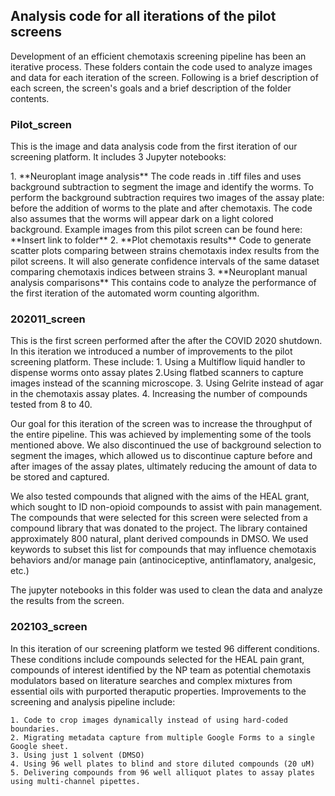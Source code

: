 ## Analysis code for all iterations of the pilot screens
<p>Development of an efficient chemotaxis screening pipeline has been an iterative process. These folders contain the code used to analyze images and data for each iteration of the screen. Following is a brief description of each screen, the screen's goals and a brief description of the folder contents.

### Pilot_screen
<p> This is the image and data analysis code from the first iteration of our screening platform. It includes 3 Jupyter notebooks:</p>
1.  **Neuroplant image analysis** The code reads in .tiff files and uses background subtraction to segment the image and identify the worms. To perform the background subtraction requires two images of the assay plate: before the addition of worms to the plate and after chemotaxis. The code also assumes that the worms will appear dark on a light colored background. Example images from this pilot screen can be found here: **Insert link to folder**
2. **Plot chemotaxis results** Code to generate scatter plots comparing between strains chemotaxis index results from the pilot screens. It will also generate confidence intervals of the same dataset comparing chemotaxis indices between strains
3. **Neuroplant manual analysis comparisons** This contains code to analyze the performance of the first iteration of the automated worm counting algorithm.


### 202011_screen
<p> This is the first screen performed after the after the COVID 2020 shutdown. In this iteration we introduced a number of improvements to the pilot screening platform. These include:
	1. Using a Multiflow liquid handler to dispense worms onto assay plates 
	2.Using flatbed scanners to capture images instead of the scanning microscope.
	3. Using Gelrite instead of agar in the chemotaxis assay plates.
	4. Increasing the number of compounds tested from 8 to 40.


Our goal for this iteration of the screen was to increase the throughput of the entire pipeline. This was achieved by implementing some of the tools mentioned above. We also discontinued the use of background selection to segment the images, which allowed us to discontinue capture before and after images of the assay plates, ultimately reducing the amount of data to be stored and captured. 

We also tested compounds that aligned with the aims of the HEAL grant, which sought to ID non-opioid compounds to assist with pain management. The compounds that were selected for this screen were selected from a compound library that was donated to the project. The library contained approximately 800 natural, plant derived compounds in DMSO. We used keywords to subset this list for compounds that may influence chemotaxis behaviors and/or manage pain (antinociceptive, antinflamatory, analgesic, etc.)

The jupyter notebooks in this folder was used to clean the data and analyze the results from the screen. </p>

### 202103_screen
<p> In this iteration of our screening platform we tested 96 different conditions. These conditions include compounds selected for the HEAL pain grant, compounds of interest identified by the NP team as potential chemotaxis modulators based on literature searches and complex mixtures from essential oils with purported theraputic properties. Improvements to the screening and analysis pipeline include:

	1. Code to crop images dynamically instead of using hard-coded boundaries.
	2. Migrating metadata capture from multiple Google Forms to a single Google sheet.
	3. Using just 1 solvent (DMSO)
	4. Using 96 well plates to blind and store diluted compounds (20 uM)
	5. Delivering compounds from 96 well alliquot plates to assay plates using multi-channel pipettes.


</p>